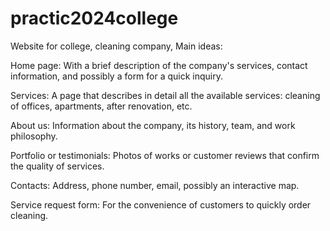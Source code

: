 # practic2024college
Website for college, cleaning company, Main ideas:

Home page: With a brief description of the company's services, contact information, and possibly a form for a quick inquiry.

Services: A page that describes in detail all the available services: cleaning of offices, apartments, after renovation, etc.

About us: Information about the company, its history, team, and work philosophy.

Portfolio or testimonials: Photos of works or customer reviews that confirm the quality of services.

Contacts: Address, phone number, email, possibly an interactive map.

Service request form: For the convenience of customers to quickly order cleaning.

